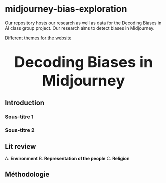 # midjourney-bias-exploration
Our repository hosts our research as well as data for the Decoding Biases in AI class group project. Our research aims to detect biases in Midjourney.

[Different themes for the website](https://pages.github.com/themes/)

<h1 align="center"><FONT size ="20pt">Decoding Biases in Midjourney</FONT></h1>

## Introduction 
### Sous-titre 1
### Sous-titre 2

## Lit review

A. __Environment__
B. __Representation of the people__
C. __Religion__

## Méthodologie

## 
